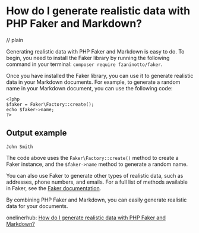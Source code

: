 # How do I generate realistic data with PHP Faker and Markdown?
// plain

Generating realistic data with PHP Faker and Markdown is easy to do. To begin, you need to install the Faker library by running the following command in your terminal: `composer require fzaninotto/faker`.

Once you have installed the Faker library, you can use it to generate realistic data in your Markdown documents. For example, to generate a random name in your Markdown document, you can use the following code:

```
<?php
$faker = Faker\Factory::create();
echo $faker->name;
?>
```

## Output example

```
John Smith
```

The code above uses the `Faker\Factory::create()` method to create a Faker instance, and the `$faker->name` method to generate a random name.

You can also use Faker to generate other types of realistic data, such as addresses, phone numbers, and emails. For a full list of methods available in Faker, see the [Faker documentation](https://github.com/fzaninotto/Faker/blob/master/README.md).

By combining PHP Faker and Markdown, you can easily generate realistic data for your documents.

onelinerhub: [How do I generate realistic data with PHP Faker and Markdown?](https://onelinerhub.com/php-faker/how-do-i-generate-realistic-data-with-php-faker-and-markdown)
